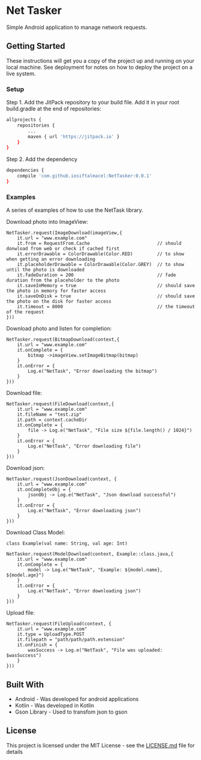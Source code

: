 # Net Tasker

Simple Android application to manage network requests.

## Getting Started

These instructions will get you a copy of the project up and running on your local machine. See deployment for notes on how to deploy the project on a live system.

### Setup

Step 1. Add the JitPack repository to your build file.
Add it in your root build.gradle at the end of repositories:
```sh
allprojects {
    repositories {
        ...
        maven { url 'https://jitpack.io' }
    }
}
```
Step 2. Add the dependency
```sh
dependencies {
    compile 'com.github.iosiftalmacel:NetTasker:0.0.1'
}
```

### Examples

A series of examples of how to use the NetTask library.

Download photo into ImageView:
```
NetTasker.request(ImageDownload(imageView,{
    it.url = "www.example.com" 
    it.from = RequestFrom.Cache                         // should donwload from web or check if cached first
    it.errorDrawable = ColorDrawable(Color.RED)         // to show when getting an error downloading
    it.placeholderDrawable = ColorDrawable(Color.GREY)  // to show until the photo is downloaded
    it.fadeDuration = 200                               // fade duration from the placeholder to the photo
    it.saveInMemory = true                              // should save the photo in memory for faster access
    it.saveOnDisk = true                                // should save the photo on the disk for faster access
    it.timeout = 8000                                   // the timeout of the request
}))
```

Download photo and listen for completion:
```
NetTasker.request(BitmapDownload(context,{
    it.url = "www.example.com"
    it.onComplete = {
        bitmap ->imageView.setImageBitmap(bitmap)  
    }
    it.onError = {
        Log.e("NetTask", "Error downloading the bitmap")
    }
}))
```

Download file:
```
NetTasker.request(FileDownload(context,{
    it.url = "www.example.com"
    it.fileName = "test.zip"
    it.path = context.cacheDir
    it.onComplete = {
        file -> Log.e("NetTask", "File size ${file.length() / 1024}")
    }
    it.onError = {
        Log.e("NetTask", "Error downloading file")
    }
}))
```

Download json:
```
NetTasker.request(JsonDownload(context, {
    it.url = "www.example.com"
    it.onCompleteObj = {
        jsonObj -> Log.e("NetTask", "Json download successful")
    }
    it.onError = {
        Log.e("NetTask", "Error downloading json")
    }
}))
```

Download Class Model:
```
class Example(val name: String, val age: Int)

NetTasker.request(ModelDownload(context, Example::class.java,{
    it.url = "www.example.com"
    it.onComplete = {
        model -> Log.e("NetTask", "Example: ${model.name}, ${model.age}")
    }
    it.onError = {
        Log.e("NetTask", "Error downloading json")
    }
}))
``` 

Upload file:
```
NetTasker.request(FileUpload(context, {
    it.url = "www.example.com"
    it.type = UploadType.POST
    it.filepath = "path/path/path.extension"
    it.onFinish = {
        wasSuccess -> Log.e("NetTask", "File was uploaded: $wasSuccess")
    }
}))
```

## Built With

* Android - Was developed for android applications
* Kotlin - Was developed in Kotlin
* Gson Library - Used to transfom json to gson

## License

This project is licensed under the MIT License - see the [LICENSE.md](LICENSE.md) file for details
